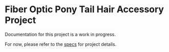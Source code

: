 # Fiber Optic Pony Tail Hair Accessory Project
Documentation for this project is a work in progress.

For now, please refer to the [specs](specs.yaml) for project details.
